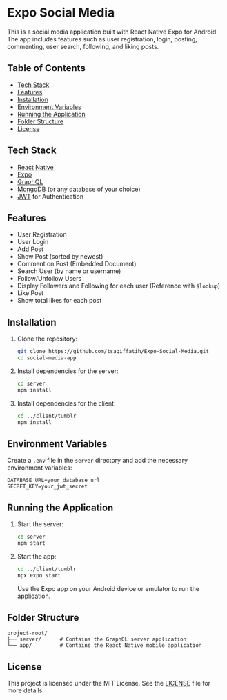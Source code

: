
# Expo Social Media

This is a social media application built with React Native Expo for Android. The app includes features such as user registration, login, posting, commenting, user search, following, and liking posts.

## Table of Contents

- [Tech Stack](#tech-stack)
- [Features](#features)
- [Installation](#installation)
- [Environment Variables](#environment-variables)
- [Running the Application](#running-the-application)
- [Folder Structure](#folder-structure)
- [License](#license)

## Tech Stack

- [React Native](https://reactnative.dev/)
- [Expo](https://expo.dev/)
- [GraphQL](https://graphql.org/)
- [MongoDB](https://www.mongodb.com/) (or any database of your choice)
- [JWT](https://jwt.io/) for Authentication

## Features

- User Registration
- User Login
- Add Post
- Show Post (sorted by newest)
- Comment on Post (Embedded Document)
- Search User (by name or username)
- Follow/Unfollow Users
- Display Followers and Following for each user (Reference with `$lookup`)
- Like Post
- Show total likes for each post

## Installation

1. Clone the repository:
    ```sh
    git clone https://github.com/tsaqiffatih/Expo-Social-Media.git
    cd social-media-app
    ```

2. Install dependencies for the server:
    ```sh
    cd server
    npm install
    ```

3. Install dependencies for the client:
    ```sh
    cd ../client/tumblr
    npm install
    ```

## Environment Variables

Create a `.env` file in the `server` directory and add the necessary environment variables:

```env
DATABASE_URL=your_database_url
SECRET_KEY=your_jwt_secret
```

## Running the Application

1. Start the server:
    ```sh
    cd server
    npm start
    ```

2. Start the app:
    ```sh
    cd ../client/tumblr
    npx expo start
    ```
    Use the Expo app on your Android device or emulator to run the application.

## Folder Structure

```
project-root/
├── server/      # Contains the GraphQL server application
└── app/         # Contains the React Native mobile application
```

## License

This project is licensed under the MIT License. See the [LICENSE](LICENSE) file for more details.
